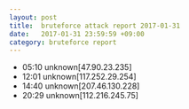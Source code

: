 ```yaml
---
layout: post
title:  bruteforce attack report 2017-01-31
date:   2017-01-31 23:59:59 +09:00
category: bruteforce report
---
```


* 05:10 unknown[47.90.23.235]
* 12:01 unknown[117.252.29.254]
* 14:40 unknown[207.46.130.228]
* 20:29 unknown[112.216.245.75]
